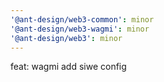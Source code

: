 ```yaml
---
'@ant-design/web3-common': minor
'@ant-design/web3-wagmi': minor
'@ant-design/web3': minor
---
```


feat: wagmi add siwe config
